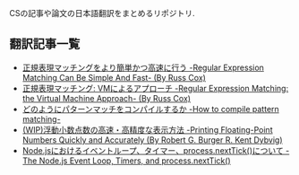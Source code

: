 CSの記事や論文の日本語翻訳をまとめるリポジトリ.

## 翻訳記事一覧
* [正規表現マッチングをより簡単かつ高速に行う -Regular Expression Matching Can Be Simple And Fast- (By Russ Cox)](https://github.com/mox692/cs_paper_article_jp/blob/master/Regular%20Expression%20Matching%20Can%20Be%20Simple%20And%20Fast.md)
* [正規表現マッチング: VMによるアプローチ -Regular Expression Matching: the Virtual Machine Approach- (By Russ Cox)](https://github.com/mox692/cs_paper_article_jp/blob/master/Regular%20Expression%20Matching:%20the%20Virtual%20Machine%20Approach.md)
* [どのようにパターンマッチをコンパイルするか -How to compile pattern matching-](https://github.com/mox692/cs_paper_article_jp/blob/master/How%20to%20compile%20pattern%20matching.md)
* [(WIP)浮動小数点数の高速・高精度な表示方法 -Printing Floating-Point Numbers Quickly and Accurately (By Robert G. Burger R. Kent Dybvig)](https://github.com/mox692/cs_paper_article_jp/blob/master/Printing%20Floating-Point%20Numbers%20Quickly%20and%20Accurately.md)
* [Node.jsにおけるイベントループ、タイマー、process.nextTick()について -The Node.js Event Loop, Timers, and process.nextTick()](https://github.com/mox692/cs_paper_article_jp/blob/master/The%20Node.js%20Event%20Loop%2C%20Timers%2C%20and%20process.nextTick().md)
